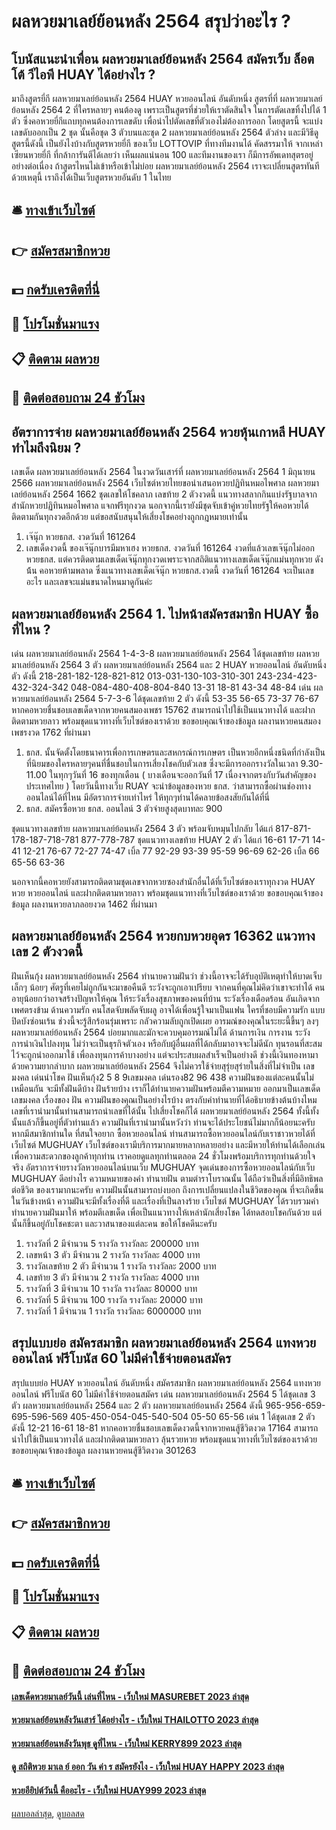 # ผลหวยมาเลย์ย้อนหลัง 2564 สรุปว่าอะไร ?
## โบนัสแนะนำเพื่อน ผลหวยมาเลย์ย้อนหลัง 2564 สมัครเว็บ ล็อต โต้ วีไอพี HUAY ได้อย่างไร ?
มาถึงสูตรยี่กี ผลหวยมาเลย์ย้อนหลัง 2564 HUAY หวยออนไลน์ อันดับหนึ่ง สูตรที่ที่ ผลหวยมาเลย์ย้อนหลัง 2564 2 ที่ใครหลายๆ คนต้องดู เพราะเป็นสูตรที่ช่วยให้เราตัดสินใจ ในการตัดเลขทิ้งไปได้ 1 ตัว ซึ่งคอหวยยี่กีแถบทุกคนต้องการเลขดับ เพื่อนำไปตัดเลขที่ตัวเองไม่ต้องการออก โดยสูตรนี้ จะแบ่งเลขดับออกเป็น 2 ชุด นั้นคือชุด 3 ตัวบนและชุด 2 ผลหวยมาเลย์ย้อนหลัง 2564 ตัวล่าง และมีวิธีดูสูตรนี้ดังนี้
เป็นยังไงบ้างกับสูตรหวยยี่กี ของเว็บ LOTTOVIP ที่ทางทีมงานได้ คัดสรรมาให้ จากเหล่าเซียนหวยยี่กี ที่กล้าการันตีได้เลยว่า เห็นผลแน่นอน 100 และทีมงานของเรา ก็มีการอัพเดทสุตรอยู่อย่างต่อเนื่อง ถ้าสูตรไหนไม่เข้าหรือเข้าไม่บ่อย ผลหวยมาเลย์ย้อนหลัง 2564 เราจะเปลี่ยนสูตรทันที ด้วยเหตุนี้ เราถึงได้เป็นเว็บสูตรหวยอันดับ 1 ในไทย

## 🛎 [ทางเข้าเว็บไซต์](https://bit.ly/3BG5bNw)
## 👉 [สมัครสมาชิกหวย](https://bit.ly/3BG5bNw)
## 💵 [กดรับเครดิตที่นี่](https://bit.ly/3C3mvgS)
## 👑 [โปรโมชั่นมาแรง](https://bit.ly/3C3mvgS)
## 📋 [ติดตาม ผลหวย](https://bit.ly/3C3mvgS)
## 📱 [ติดต่อสอบถาม 24 ชัวโมง](https://bit.ly/3C3mvgS)

## อัตราการจ่าย ผลหวยมาเลย์ย้อนหลัง 2564 หวยหุ้นเกาหลี HUAY ทำไมถึงนิยม ?
เลขเด็ด ผลหวยมาเลย์ย้อนหลัง 2564 ในงวดวันเสาร์ที่ ผลหวยมาเลย์ย้อนหลัง 2564 1 มิถุนายน 2566 ผลหวยมาเลย์ย้อนหลัง 2564 เว็บไซต์หวยไทยขอนำเสนอหวยปฏิทินหมอไพศาล ผลหวยมาเลย์ย้อนหลัง 2564 1662 ชุดเลขให้โชคลาภ เลขท้าย 2 ตัวงวดนี้ แนวทางสลากกินแบ่งรัฐบาลจากสำนักหวยปฏิทินหมอไพศาล แจกฟรีทุกงวด นอกจากนี้เรายังมีชุดจับเข้าคู่หวยไทยรัฐให้คอหวยได้ติดตามกันทุกงวดอีกด้วย แต่ขอสนับสนุนให้เสี่ยงโชคอย่างถูกกฎหมายเท่านั้น
1. เจ๊นุ๊ก หวยธกส. งวดวันที่ 161264
2. เลขเด็ดงวดนี้ ของเจ๊นุ๊กบารมีมหาเฮง หวยธกส. งวดวันที่ 161264 งวดที่แล้วเลขเจ๊นุ๊กไม่ออกหวยธกส. แต่ควรติดตามเลขเด็ดเจ๊นุ๊กทุกงวดเพราะจากสถิติแนวทางเลขเด็ดเจ๊นุ๊กแม่นทุกหวย ดังน้้น คอหวยห้ามพลาด ซึ่งแนวทางเลขเด็ดเจ๊นุ๊ก หวยธกส.งวดนี้ งวดวันที่ 161264 จะเป็นเลขอะไร และเลขจะแม่นขนาดไหนมาดูกันค่ะ

## ผลหวยมาเลย์ย้อนหลัง 2564 1. ไปหน้าสมัครสมาชิก HUAY ซื้อที่ไหน ?
เด่น ผลหวยมาเลย์ย้อนหลัง 2564 1-4-3-8 ผลหวยมาเลย์ย้อนหลัง 2564 ได้ชุดเลขท้าย ผลหวยมาเลย์ย้อนหลัง 2564 3 ตัว ผลหวยมาเลย์ย้อนหลัง 2564 และ 2 HUAY หวยออนไลน์ อันดับหนึ่ง ตัว ดังนี้
218-281-182-128-821-812
013-031-130-103-310-301
243-234-423-432-324-342
048-084-480-408-804-840
13-31
18-81
43-34
48-84
เด่น ผลหวยมาเลย์ย้อนหลัง 2564 5-7-3-6 ได้ชุดเลขท้าย 2 ตัว ดังนี้
53-35
56-65
73-37
76-67
หากคอหวยชื่นชอบเลขเด็ดจากหวยคนสมองเพชร 15762 สามารถนำไปใช้เป็นแนวทางได้ และฝากติดตามหวยลาว พร้อมชุดแนวทางที่เว็บไซต์ของเราด้วย
ขอขอบคุณเจ้าของข้อมูล
ผลงานหวยคนสมองเพชรงวด 1762 ที่ผ่านมา

1. ธกส. นั้นจัดตั้งโดยธนาคารเพื่อการเกษตรและสหกรณ์การเกษตร เป็นหวยอีกหนึ่งชนิดที่กำลังเป็นที่นิยมของใครหลายๆคนที่ชื่นชอบในการเสี่ยงโชคกับตัวเลข ซึ่งจะมีการออกรางวัลในเวลา 9.30-11.00 ในทุกๆวันที่ 16 ของทุกเดือน ( บางเดือนจะออกวันที่ 17 เนื่องจากตรงกับวันสำคัญของประเทศไทย ) โดยวันนี้ทางเว็บ RUAY จะนำข้อมูลของหวย ธกส. ว่าสามารถซื้อผ่านช่องทางออนไลน์ได้ที่ไหน มีอัตราการจ่ายเท่าไหร่ ให้ทุกๆท่านได้คลายข้อสงสัยกันได้ที่นี่
2. ธกส. สมัครซื้อหวย ธกส. ออนไลน์ 3 ตัวจ่ายสูงสุดบาทละ 900

ชุดแนวทางเลขท้าย ผลหวยมาเลย์ย้อนหลัง 2564 3 ตัว พร้อมจับหมุนไปกลับ ได้แก่
817-871-178-187-718-781
877-778-787
ชุดแนวทางเลขท้าย HUAY 2 ตัว ได้แก่
16-61
17-71
14-41
12-21
76-67
72-27
74-47
เบิ้ล 77
92-29
93-39
95-59
96-69
62-26
เบิ้ล 66
65-56
63-36

นอกจากนี้คอหวยยังสามารถติดตามชุดเลขจากหวยซองสำนักอื่นได้ที่เว็บไซต์ของเราทุกงวด HUAY หวย หวยออนไลน์ และฝากติดตามหวยลาว พร้อมชุดแนวทางที่เว็บไซต์ของเราด้วย
ขอขอบคุณเจ้าของข้อมูล
ผลงานหวยลาภลอยงวด 1462 ที่ผ่านมา

## ผลหวยมาเลย์ย้อนหลัง 2564 หวยกบหวยอุดร 16362 แนวทางเลข 2 ตัวงวดนี้
ฝันเห็นกุ้ง ผลหวยมาเลย์ย้อนหลัง 2564 ทำนายความฝันว่า ช่วงนี้อาจจะได้รับอุบัติเหตุทำให้บาดเจ็บเล็กๆ น้อยๆ ศัตรูที่เคยไม่ถูกกันจะมาขอคืนดี ระวังจะถูกเอาเปรียบ จากคนที่คุณไม่คิดว่าเขาจะทำได้ คนอายุน้อยกว่าอาจสร้างปัญหาให้คุณ ให้ระวังเรื่องสุขภาพของคนที่บ้าน ระวังเรื่องเดือดร้อน อันเกิดจากเพศตรงข้าม
ด้านความรัก คนโสดจับพลัดจับผลู อาจได้เพื่อนรู้ใจมาเป็นแฟน ใครที่ชอบมีความรัก แบบปิดบังซ่อนเร้น ช่วงนี้จะรู้สึกร้อนรุ่มเพราะ กลัวความลับถูกเปิดเผย อารมณ์ของคุณในระยะนี้ขึ้นๆ ลงๆ ผลหวยมาเลย์ย้อนหลัง 2564 บ่อยมากและมักจะควบคุมอารมณ์ไม่ได้
ด้านการเงิน การงาน ระวังการนำเงินไปลงทุน ไม่ว่าจะเป็นธุรกิจตัวเอง หรือกับผู้อื่นผลที่ได้กลับมาอาจจะไม่ดีนัก ทุนรอนที่สะสมไว้จะถูกนำออกมาใช้ เพื่อลงทุนการค้าบางอย่าง แต่จะประสบผลสำเร็จเป็นอย่างดี ช่วงนี้เงินทองหามาด้วยความยากลำบาก ผลหวยมาเลย์ย้อนหลัง 2564 จึงไม่ควรใช้จ่ายสุรุ่ยสุร่ายในสิ่งที่ไม่จำเป็น
เลขมงคล เด่นนำโชค ฝันเห็นกุ้ง2 5 8 9เลขมงคล เด่นรอง82 96 438
ความฝันของแต่ละคนนั้นไม่เหมือนกัน จะมีทั้งฝันดีบ้าง ฝันร้ายบ้าง เราก็ได้ทำนายความฝันพร้อมตีความหมาย ออกมาเป็นเลขเด็ดเลขมงคล เรื่องของ ฝัน ความฝันของคุณเป็นอย่างไรบ้าง ตรงกับคำทำนายที่ได้อธิบายข้างต้นบ้างไหม เลขที่เรานำมานั้นท่านสามารถนำเลขที่ได้นั้น ไปเสี่ยงโชคก็ได้ ผลหวยมาเลย์ย้อนหลัง 2564 ทั้งนี้ทั้งนั้นแล้วก็ขึ้นอยู่ที่ตัวท่านแล้ว ความฝันที่เรานำมานั้นหวังว่า ท่านจะได้ประโยชน์ไม่มากก็น้อยนะครับ
หากมีสมาชิกท่านใด ที่สนใจอยาก ซื้อหวยออนไลน์ ท่านสามารถซื้อหวยออนไลน์กับเราชาวหวยได้ที่เว็บไซต์ MUGHUAY เว็บไซต์ของเรามีบริการมากมายหลากหลายอย่าง และมีหวยให้ท่านได้เลือกเล่น เพื่อความสะดวกของลูกค้าทุกท่าน เราคอยดูแลทุกท่านตลอด 24 ชั่วโมงพร้อมบริการทุกท่านด้วยใจจริง
อัตราการจ่ายรางวัลหวยออนไลน์บนเว็บ MUGHUAY
จุดเด่นของการซื้อหวยออนไลน์กับเว็บ MUGHUAY ดีอย่างไร
ความหมายของคำ ทำนายฝัน ตามตำราโบราณนั้น ได้ถือว่าเป็นสิ่งที่มีอิทธิพลต่อชีวิต ของเรามากนะครับ ความฝันนั้นสามารถบ่งบอก ถึงการเปลี่ยนแปลงในชีวิตของคุณ ที่จะเกิดขึ้นในวันข้างหน้า ความฝันจะมีทั้งเรื่องที่ดี และเรื่องที่เป็นลางร้าย เว็บไซต์ MUGHUAY ได้รวบรวมคำทำนายความฝันมาให้ พร้อมตีเลขเด็ด เพื่อเป็นแนวทางให้เหล่านักเสี่ยงโชค ได้ทดสอบโชคกันด้วย แต่นั้นก็ขึ้นอยู่กับโชคชะตา และวาสนาของแต่ละคน ขอให้โชคดีนะครับ
1. รางวัลที่ 2 มีจำนวน 5 รางวัล รางวัลละ 200000 บาท
2. เลขหน้า 3 ตัว มีจำนวน 2 รางวัล รางวัลละ 4000 บาท
3. รางวัลเลขท้าย 2 ตัว มีจำนวน 1 รางวัล รางวัลละ 2000 บาท
4. เลขท้าย 3 ตัว มีจำนวน 2 รางวัล รางวัลละ 4000 บาท
5. รางวัลที่ 3 มีจำนวน 10 รางวัล รางวัลละ 80000 บาท
6. รางวัลที่ 5 มีจำนวน 100 รางวัล รางวัลละ 20000 บาท
7. รางวัลที่ 1 มีจำนวน 1 รางวัล รางวัลละ 6000000 บาท

## สรุปแบบย่อ สมัครสมาชิก ผลหวยมาเลย์ย้อนหลัง 2564 แทงหวยออนไลน์ ฟรีโบนัส 60 ไม่มีค่าใช้จ่ายตอนสมัคร
สรุปแบบย่อ HUAY หวยออนไลน์ อันดับหนึ่ง สมัครสมาชิก ผลหวยมาเลย์ย้อนหลัง 2564 แทงหวยออนไลน์ ฟรีโบนัส 60 ไม่มีค่าใช้จ่ายตอนสมัคร เด่น ผลหวยมาเลย์ย้อนหลัง 2564 5 ได้ชุดเลข 3 ตัว ผลหวยมาเลย์ย้อนหลัง 2564 และ 2 ตัว ผลหวยมาเลย์ย้อนหลัง 2564 ดังนี้
965-956-659-695-596-569
405-450-054-045-540-504
05-50
65-56
เด่น 1 ได้ชุดเลข 2 ตัว ดังนี้
12-21
16-61
18-81
หากคอหวยชื่นชอบเลขเด็ดงวดนี้จากหวยคนสู้ชีวิตงวด 17164 สามารถนำไปใช้เป็นแนวทางได้ และฝากติดตามหวยลาว ลุ้นรวยหวย พร้อมชุดแนวทางที่เว็บไซต์ของเราด้วย
ขอขอบคุณเจ้าของข้อมูล
ผลงานหวยคนสู้ชีวิตงวด 301263

## 🛎 [ทางเข้าเว็บไซต์](https://bit.ly/3BG5bNw)
## 👉 [สมัครสมาชิกหวย](https://bit.ly/3BG5bNw)
## 💵 [กดรับเครดิตที่นี่](https://bit.ly/3C3mvgS)
## 👑 [โปรโมชั่นมาแรง](https://bit.ly/3C3mvgS)
## 📋 [ติดตาม ผลหวย](https://bit.ly/3C3mvgS)
## 📱 [ติดต่อสอบถาม 24 ชัวโมง](https://bit.ly/3C3mvgS)

#### [เลขเด็ดหวยมาเลย์วันนี้ เล่นที่ไหน - เว็บใหม่ MASUREBET 2023 ล่าสุด](https://atom.io/themes/เลขเด็ดหวยมาเลย์วันนี้%20เล่นที่ไหน%20-%20เว็บใหม่%20masurebet%202023%20ล่าสุด)
#### [หวยมาเลย์ย้อนหลังวันเสาร์ ได้อย่างไร - เว็บใหม่ THAILOTTO 2023 ล่าสุด](https://atom.io/themes/หวยมาเลย์ย้อนหลังวันเสาร์%20ได้อย่างไร%20-%20เว็บใหม่%20thailotto%202023%20ล่าสุด)
#### [หวยมาเลย์ย้อนหลังวันพุธ ดูที่ไหน - เว็บใหม่ KERRY899 2023 ล่าสุด](https://atom.io/themes/หวยมาเลย์ย้อนหลังวันพุธ%20ดูที่ไหน%20-%20เว็บใหม่%20kerry899%202023%20ล่าสุด)
#### [ดู สถิติหวย มาเล ย์ ออก วัน ค่า ร สมัครยังไง - เว็บใหม่ HUAY HAPPY 2023 ล่าสุด](https://atom.io/themes/ดู%20สถิติหวย%20มาเล%20ย์%20ออก%20วัน%20ค่า%20ร%20สมัครยังไง%20-%20เว็บใหม่%20huay%20happy%202023%20ล่าสุด)
#### [หวยอียิปต์วันนี้ คืออะไร - เว็บใหม่ HUAY999 2023 ล่าสุด](https://atom.io/themes/หวยอียิปต์วันนี้%20คืออะไร%20-%20เว็บใหม่%20huay999%202023%20ล่าสุด)

[ผลบอลล่าสุด](https://siamsport.tv "ผลบอลล่าสุด"), [ดูบอลสด](https://siamsport.tv/ดูบอลสด "ดูบอลสด")